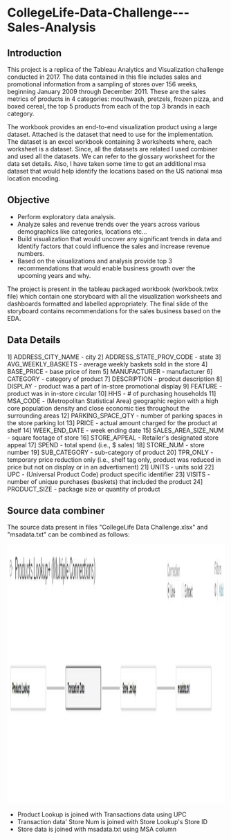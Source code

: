 # CollegeLife-Data-Challenge---Sales-Analysis

## Introduction
This project is a replica of the Tableau Analytics and Visualization challenge conducted in 2017. The data contained in this file includes sales and promotional information from a sampling of stores over 156 weeks, beginning January 2009 through December 2011. These are the sales metrics of products in 4 categories: mouthwash, pretzels, frozen pizza, and boxed cereal, the top 5 products from each of the top 3 brands in each category. 

The workbook provides an end-to-end visualization product using a large dataset. Attached is the dataset that need to use for the implementation. The dataset is an excel workbook containing 3 worksheets where, each worksheet is a dataset. Since, all the datasets are related I used combiner and used all the datasets. We can refer to the glossary worksheet for the data set details. Also, I have taken some time to get an additional msa dataset that would help identify the locations based on the US national msa location encoding.


## Objective
- Perform exploratory data analysis.
- Analyze sales and revenue trends over the years across various demographics like categories, locations etc...
- Build visualization that would uncover any significant trends in data and Identify factors that could influence the sales and increase revenue numbers.
- Based on the visualizations and analysis provide top 3 recommendations that would enable business growth over the upcoming years and why.

The project is present in the tableau packaged workbook (workbook.twbx file) which contain one storyboard with all the visualization worksheets and dashboards formatted and labelled appropriately. The final slide of the storyboard contains recommendations for the sales business based on the EDA.

## Data Details
1] ADDRESS_CITY_NAME - city
2] ADDRESS_STATE_PROV_CODE - state
3] AVG_WEEKLY_BASKETS - average weekly baskets sold in the store
4] BASE_PRICE - base price of item
5] MANUFACTURER - manufacturer
6] CATEGORY - category of product
7] DESCRIPTION - prodcut description
8] DISPLAY - product was a part of in-store promotional display
9] FEATURE - product was in in-store circular
10] HHS - # of purchasing households
11] MSA_CODE - (Metropolitan Statistical Area) geographic region with a high core population density and close economic ties throughout the surrounding areas
12] PARKING_SPACE_QTY - number of parking spaces in the store parking lot
13] PRICE - actual amount charged for the product at shelf
14] WEEK_END_DATE - week ending date
15] SALES_AREA_SIZE_NUM - square footage of store
16] STORE_APPEAL - Retailer's designated store appeal
17] SPEND - total spend (i.e., $ sales)
18] STORE_NUM - store number
19] SUB_CATEGORY - sub-category of product
20] TPR_ONLY - temporary price reduction only (i.e., shelf tag only, product was reduced in price but not on display or in an advertisment)
21] UNITS - units sold
22] UPC - (Universal Product Code) product specific identifier
23] VISITS - number of unique purchases (baskets) that included the product
24] PRODUCT_SIZE - package size or quantity of product


## Source data combiner
The source data present in files "CollegeLife Data Challenge.xlsx" and "msadata.txt" can be combined as follows:

<img src="images/data_source_connection.JPG" alt="drawing" width="800" height="600"/>

- Product Lookup is joined with Transactions data using UPC
- Transaction data' Store Num is joined with Store Lookup's Store ID 
- Store data is joined with msadata.txt using MSA column


